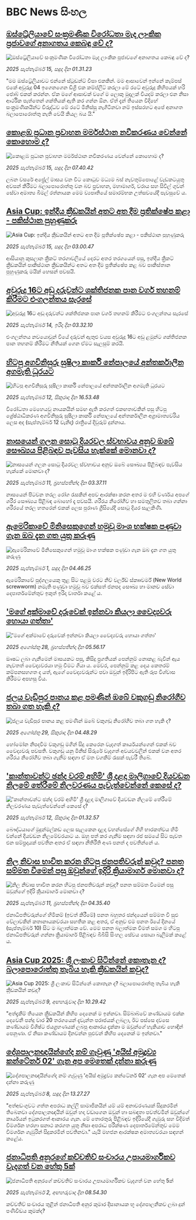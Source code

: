# BBC News සිංහල## [ඔස්ට්‍රේලියාවේ සංක්‍රමණික විරෝධතා මැද ලාංකික ප්‍රජාවගේ අනාගතය කෙබඳු වේ ද? ](https://www.bbc.com/sinhala/articles/c4g70e7jx3no?at_medium=RSS&at_campaign=rss?at_campaign=githubrss)![ඔස්ට්‍රේලියාවේ සංක්‍රමණික විරෝධතා මැද ලාංකික ප්‍රජාවගේ අනාගතය කෙබඳු වේ ද? ](https://ichef.bbci.co.uk/ace/ws/240/cpsprodpb/3182/live/36953b30-8fce-11f0-a311-831fe6a77338.jpg)_2025 සැප්තැම්බර් 15, සඳුදා දින 01.31.23_"මම ඔස්ට්‍රේලියාවට එන්නේ ස්ටුඩන්ට් වීසා එකකින්. මම ආසාවෙන් ඉන්නේ කැම්පස් එකේ අවුරුදු 04 ඉගෙනගෙන ඩිග්‍රි එක කම්ප්ලීට් කරලා මේ රටේ අවුරුදු කිහිපයක් හරි ජොබ් එකක් කරන්න. ඒක මගේ ආසාවක් වගේ ම ලොකු මුදලක් වියදම් කරලා එන නිසා ආර්ථික පැත්තෙන් ශක්තියක් ඇති කර ගන්න ඕන. ඒත් දැන් තියෙන විදිහේ සංක්‍රමණිකයින්ට විරුද්ධව මේ රටේ මිනිස්සු නැගිටිනවා නම් ඉස්සරහට අපේ අනාගත බලාපොරොත්තු නැති වෙයි කියල බය යි."## [කොළඹ ප්‍රධාන ප්‍රවාහන මර්මස්ථාන නවීකරණය වෙන්නේ කොහොම ද?](https://www.bbc.com/sinhala/articles/c77dn0d7l6no?at_medium=RSS&at_campaign=rss?at_campaign=githubrss)![කොළඹ ප්‍රධාන ප්‍රවාහන මර්මස්ථාන නවීකරණය වෙන්නේ කොහොම ද?](https://ichef.bbci.co.uk/ace/ws/240/cpsprodpb/34c4/live/0d443bc0-9206-11f0-9cf6-cbf3e73ce2b9.png)_2025 සැප්තැම්බර් 15, සඳුදා දින 07.40.42_ලබන වසරේ අප්‍රේල් මාසය වන විට කොටුව මධ්‍යම බස් නැවතුම්පොළේ වැඩකටයුතු අවසන් කිරීමට බලාපොරොත්තු වන බව ප්‍රවාහන, මහාමාර්ග, වරාය සහ සිවිල් ගුවන් සේවා අමාත්‍ය බිමල් රත්නායක මෙම ව්‍යපෘතියේ සමාරම්භක උත්සවයේදී පැවසුවේ ය.## [Asia Cup: ඉන්දීය ක්‍රීඩකයින් අතට අත දීම ප්‍රතික්ෂේප කළා - පකිස්ථාන පුහුණුකරු](https://www.bbc.com/sinhala/articles/c5ye57lyevro?at_medium=RSS&at_campaign=rss?at_campaign=githubrss)![Asia Cup: ඉන්දීය ක්‍රීඩකයින් අතට අත දීම ප්‍රතික්ෂේප කළා - පකිස්ථාන පුහුණුකරු](https://ichef.bbci.co.uk/ace/ws/240/cpsprodpb/a901/live/79d5cf70-9197-11f0-8f0d-b95165e14c13.jpg)_2025 සැප්තැම්බර් 15, සඳුදා දින 03.00.47_ආසියානු කුසලාන ක්‍රිකට් තරගාවලියේ දෙරට අතර තරගයෙන් පසු, ඉන්දීය ක්‍රිකට් ක්‍රීඩකයින් පාකිස්ථාන ක්‍රීඩකයින්ට අතට අත දීම ප්‍රතික්ෂේප කළ බව පාකිස්තාන පුහුණුකරු මයික් හෙසන් පවසයි.## [අවුරුදු 16ට අඩු දරුවන්ට ශක්තිජනක පාන වර්ග තහනම් කිරීමට එංගලන්තය සැරසේ](https://www.bbc.com/sinhala/articles/c4g2lk2yyl5o?at_medium=RSS&at_campaign=rss?at_campaign=githubrss)![අවුරුදු 16ට අඩු දරුවන්ට ශක්තිජනක පාන වර්ග තහනම් කිරීමට එංගලන්තය සැරසේ](https://ichef.bbci.co.uk/ace/ws/240/cpsprodpb/f13a/live/853c83e0-8d6e-11f0-9cf6-cbf3e73ce2b9.png)_2025 සැප්තැම්බර් 14, ඉරිදා දින 03.32.10_එංගලන්තය නවයොවුන් වියේ දරුවන් ඇතුළු වයස අවුරුදු 16ට අඩු ළමුන්ට ශක්තිජනක පාන තහනම් කිරීමට නීතියක් ගෙන ඒමට සැලසුම් කරයි.## [හිටපු අගවිනිසුරු සුෂිලා කාර්කි නේපාලයේ අන්තර්කාලීන අගමැති ධූරයට](https://www.bbc.com/sinhala/articles/c62lzwylq6no?at_medium=RSS&at_campaign=rss?at_campaign=githubrss)![හිටපු අගවිනිසුරු සුෂිලා කාර්කි නේපාලයේ අන්තර්කාලීන අගමැති ධූරයට](https://ichef.bbci.co.uk/ace/ws/240/cpsprodpb/e0c5/live/cca56c60-8ff8-11f0-9cf6-cbf3e73ce2b9.jpg)_2025 සැප්තැම්බර් 12, සිකුරාදා දින 16.53.48_විරෝධතා මෙහෙයවූ නායකයින් සමඟ ඇති කරගත් එකඟතාවකින් පසු හිටපු ශ්‍රේෂ්ඨාධිකරණ අගවිනිසුරු සුෂිලා කාර්කි නේපාලයේ අන්තර්කාලීන අග්‍රාමාත්‍යවරිය ලෙස අද (සැප්තැම්බර් 12 වැනිදා) රාත්‍රියේ  දිවුරුම් දුන්නාය.## [නාසයෙන් ගලන සොටු දියරවල ස්වභාවය අනුව ඔබේ සෞඛ්‍යය පිළිබඳව පැවසිය හැක්කේ මොනවා ද?](https://www.bbc.com/sinhala/articles/c4g5xmpx7pko?at_medium=RSS&at_campaign=rss?at_campaign=githubrss)![නාසයෙන් ගලන සොටු දියරවල ස්වභාවය අනුව ඔබේ සෞඛ්‍යය පිළිබඳව පැවසිය හැක්කේ මොනවා ද?](https://ichef.bbci.co.uk/ace/ws/240/cpsprodpb/fd5c/live/496b0ba0-8c80-11f0-84c8-99de564f0440.png)_2025 සැප්තැම්බර් 11, බ්‍රහස්පතින්දා දින 03.37.11_නාසයෙන් පිටවන තරල රෝග රැසකින් අපව ආරක්ෂා කරන අතර ම එහි වර්ණය අපගේ ශරීර සෞඛ්‍යය පිළිබඳ බොහෝ දෑ පවසයි. ශරීරය නිරෝගීව හා සමතුලිතව තබා ගන්නා ශරීරයේ තරල හතරෙන් එකක් ලෙස පුරාණ ග්‍රීසියේදී සොටු දියර සැලකිණි.## [ඇමෙරිකාවේ මිනිසෙකුගෙන් හමුවූ මාංශ භක්ෂක පණුවා ගැන ඔබ දැන ගත යුතු කරුණු](https://www.bbc.com/sinhala/articles/cvgn2zkzek2o?at_medium=RSS&at_campaign=rss?at_campaign=githubrss)![ඇමෙරිකාවේ මිනිසෙකුගෙන් හමුවූ මාංශ භක්ෂක පණුවා ගැන ඔබ දැන ගත යුතු කරුණු](https://ichef.bbci.co.uk/ace/ws/240/cpsprodpb/06b8/live/00600780-8285-11f0-856b-cd8744058cb6.jpg)_2025 සැප්තැම්බර් 1, සඳුදා දින 04.46.25_ඇමෙරිකාවේ පුද්ගලයෙකු තුළ සිට පළමු වරට නිව් වර්ල්ඩ් ස්කෲවර්ම් (New World screwworm) නමැති පණුවා හමුවූ බව එක්සත් ජනපද සෞඛ්‍ය හා මානව සේවා දෙපාර්තමේන්තුව ඉකුත් ඉරිදා වාර්තා කළේ ය.## ['මගේ අක්මාවේ දරුවෙක් ඉන්නවා කියලා වෛද්‍යවරු හොයා ගත්තා'](https://www.bbc.com/sinhala/articles/cy85znl5mn1o?at_medium=RSS&at_campaign=rss?at_campaign=githubrss)!['මගේ අක්මාවේ දරුවෙක් ඉන්නවා කියලා වෛද්‍යවරු හොයා ගත්තා'](https://ichef.bbci.co.uk/ace/ws/240/cpsprodpb/74e9/live/4b596d00-7f6d-11f0-ab3e-bd52082cd0ae.jpg)_2025 අගෝස්තු 28, බ්‍රහස්පතින්දා දින 05.56.17_ඖෂධ ලබා ගැනීමෙන් මාසයකට පසු, කිසිදු ප්‍රගතියක් පෙන්නුම් නොකළ බැවින් ඇය නැවතත් වෛද්‍යවරයා හමු වීමට ගියා ය. මෙවර, පෙන්නුම් කළ දෙය කෙතරම් කම්පනසහගත ද යත්, ඇගේ වෛද්‍යවරුන්ට පවා ඔවුන් ඉදිරිපිට ඇති රූප විශ්වාස කිරීමට අපහසු විය.## [ජලය වැඩිපුර පානය කළ පමණින් ඔබේ වකුගඩු නිරෝගීව තබා ගත හැකි ද?](https://www.bbc.com/sinhala/articles/cj4wp9nxdy2o?at_medium=RSS&at_campaign=rss?at_campaign=githubrss)![ජලය වැඩිපුර පානය කළ පමණින් ඔබේ වකුගඩු නිරෝගීව තබා ගත හැකි ද?](https://ichef.bbci.co.uk/ace/ws/240/cpsprodpb/fdf7/live/ca5dcf70-7f67-11f0-9b45-d97edf6817de.jpg)_2025 අගෝස්තු 29, සිකුරාදා දින 04.48.29_හෝමෝන නිපදවීම වකුගඩු මගින් සිදු කෙරෙන වැදගත් කාර්යයන්ගෙන් එකක් බව වෛද්‍යවරු පවසති.
වකුගඩු යනු මිනිස් සිරුරේ වැදගත් අවයවවලින් එකක් වන අතර ශරීරය නිරෝගීව තබා ගැනීම සඳහා ඒ මත වගකීම් රැසක් පැවරී තිබේ.## ['කාන්තාවන්ට ඡන්ද වරම් අහිමි' ශ්‍රී දළදා මාලිගාවේ දියවඩන නිලමේ තේරීමේ නිලවරණය පැවැත්වෙන්නේ කෙසේ ද?](https://www.bbc.com/sinhala/articles/cp8jq76mdlvo?at_medium=RSS&at_campaign=rss?at_campaign=githubrss)!['කාන්තාවන්ට ඡන්ද වරම් අහිමි' ශ්‍රී දළදා මාලිගාවේ දියවඩන නිලමේ තේරීමේ නිලවරණය පැවැත්වෙන්නේ කෙසේ ද?](https://ichef.bbci.co.uk/ace/ws/240/cpsprodpb/3940/live/df69fdc0-8f26-11f0-84c8-99de564f0440.jpg)_2025 සැප්තැම්බර් 12, සිකුරාදා දින 01.32.57_බෞද්ධයාගේ මුදුන්මල්කඩ ලෙස සැලකෙන දළදා වහන්සේගේ ගිහි භාරකත්වය හිමි වන්නේ දියවඩන නිලමේවරයාට ය. ඔහු පත් කර ගැනීම සඳහා රජ සමයේ සිට පැවත එන සම්ප්‍රදායක් පවතින අතර ඒ සඳහා නීතිරීති අණ පනත් ද පවතින්නේ ය.## [නිල නිවාස භාවිත කරන හිටපු ජනපතිවරුන් කවුද? පනත සම්මත වීමෙන් පසු ඔවුන්ගේ ඉදිරි ක්‍රියාමාර්ග මොනවා ද?](https://www.bbc.com/sinhala/articles/c62n6vepe7zo?at_medium=RSS&at_campaign=rss?at_campaign=githubrss)![නිල නිවාස භාවිත කරන හිටපු ජනපතිවරුන් කවුද? පනත සම්මත වීමෙන් පසු ඔවුන්ගේ ඉදිරි ක්‍රියාමාර්ග මොනවා ද?](https://ichef.bbci.co.uk/ace/ws/240/cpsprodpb/73a6/live/41bfb240-8ecc-11f0-b38d-c72e902c13f4.jpg)_2025 සැප්තැම්බර් 11, බ්‍රහස්පතින්දා දින 04.35.40_ජනාධිපතිවරුන්ගේ හිමිකම් (ඉවත් කිරීමේ) පනත බහුතර ඡන්දයෙන් සම්මත වී සුළු වේලාවකින් කතානායකවරයා සහතික කළ අතර, ඒ අනුව එම පනත ඊයේ දිනයේ (සැප්තැම්බර් 10) සිට ම බලාත්මක වේ. මෙම පනත බලාත්මක වීමත් සමග ම හිටපු ජනාධිපතිවරුන් ගන්නා ක්‍රියාමාර්ග පිළිබඳව බීබීසි සිංහල සේවය සොයා බැලීමක් කළේ ය.## [Asia Cup 2025: ශ්‍රී ලංකාව සිටින්නේ කොතැන ද? බලාපොරොත්තු තැබිය හැකි ක්‍රීඩකයින් කවුද?](https://www.bbc.com/sinhala/articles/cx257de35yro?at_medium=RSS&at_campaign=rss?at_campaign=githubrss)![Asia Cup 2025: ශ්‍රී ලංකාව සිටින්නේ කොතැන ද? බලාපොරොත්තු තැබිය හැකි ක්‍රීඩකයින් කවුද?](https://ichef.bbci.co.uk/ace/ws/240/cpsprodpb/cbdc/live/2b04f7f0-8d63-11f0-89c5-f9c523ebae74.png)_2025 සැප්තැම්බර් 9, අඟහරුවාදා දින 10.29.42_"අත්දැකීම් තියෙන ක්‍රීඩකයින් කිහිප දෙනෙක් ම ඉන්නවා. සිම්බාබ්වේ කණ්ඩායම එක්ක දෙවෙනි පන්දු වාර 20 තරගයෙන් දැවැන්ත පරාජයක් ලබලා, ඊට පස්සෙ දවසෙ කණ්ඩායම විශිෂ්ට ජයග්‍රහණයක් ලබපු ආකාරය දැක්කා ම ඔවුන්ගේ හැකියාව හොඳින් පෙනුණා. ඒ නිසා කණ්ඩායම දිනවන්න පුළුවන් කිහිප දෙනෙක් ම ඉන්නවා."## [දේශපාලනඥයින්ගේද නම් ගෑවුණු 'අයිස් අමුද්‍රව්‍ය කන්ටේනර් 02' ගැන අප මෙතෙක් දන්නා කරුණු](https://www.bbc.com/sinhala/articles/cz69j6v090vo?at_medium=RSS&at_campaign=rss?at_campaign=githubrss)![දේශපාලනඥයින්ගේද නම් ගෑවුණු 'අයිස් අමුද්‍රව්‍ය කන්ටේනර් 02' ගැන අප මෙතෙක් දන්නා කරුණු](https://ichef.bbci.co.uk/ace/ws/240/cpsprodpb/4087/live/2c4e0e40-8ca9-11f0-82aa-7d0865a885a4.jpg)_2025 සැප්තැම්බර් 8, සඳුදා දින 13.27.27_"අත්අඩංගුවට ගත්ත අපරාධ කල්ලි සාමාජිකයින් යම් යම් අනාවරණයක් සිදුකරමින් තිබෙනවා දේශපාලනඥයින් ඔවුන් හදා වඩාගෙන ඔවුන් හා සබඳතා පවත්වමින් ඔවුන්ගේ කාර්යයන් ඉටුකරගත් ආකාරය ගැන. මේ තොරතුරු පිළිබඳව ඉදිරියේදී ගැඹුරු සහ විදිමත් විමර්ශන හරහා සනාථ කරගත යුතු නිසා අපරාධ පරීක්ෂණ දෙපාර්තමේන්තුව මෙම විමර්ශන ගැඹුරින් සිදුකරමින් පවතිනවා."  යැයි මහජන ආරක්ෂක අමාත්‍යවරයා සඳහන් කළේය.## [ජනාධිපති අනුරගේ කච්චතිව් සංචාරය උපායමාර්ගිකව වැදගත් වන හේතු 5ක්](https://www.bbc.com/sinhala/articles/c07p7d1k1njo?at_medium=RSS&at_campaign=rss?at_campaign=githubrss)![ජනාධිපති අනුරගේ කච්චතිව් සංචාරය උපායමාර්ගිකව වැදගත් වන හේතු 5ක්](https://ichef.bbci.co.uk/ace/ws/240/cpsprodpb/cfc6/live/d9369e90-87d3-11f0-b391-6936825093bd.jpg)_2025 සැප්තැම්බර් 2, අඟහරුවාදා දින 08.54.30_කච්චතිව් සංචාරය තුළින් ජනාධිපති අනුර කුමාර දිසානායක භූ දේශපාලනිකව ලබා දුන් පණිවිඩය කුමක්ද?